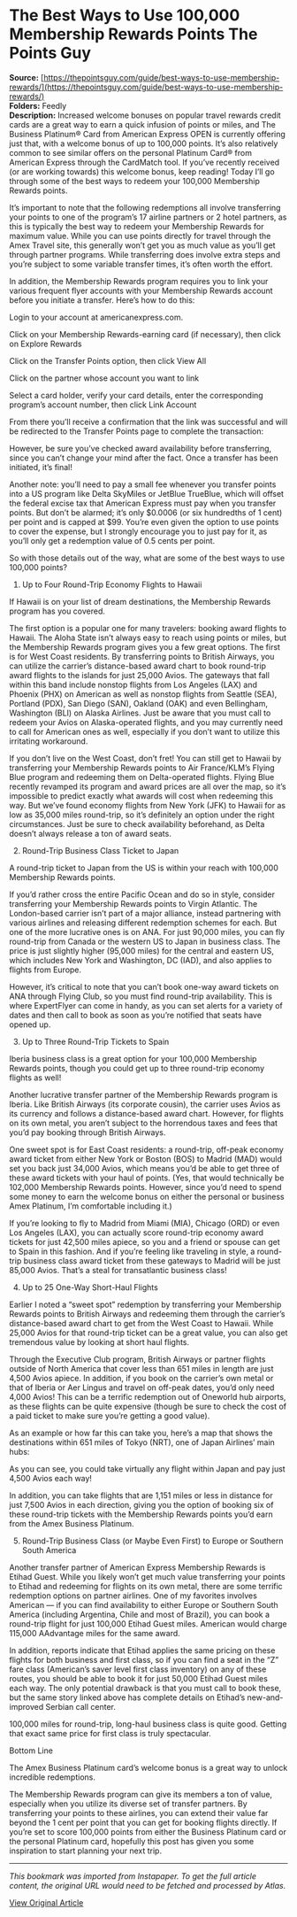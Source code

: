 # The Best Ways to Use 100,000 Membership Rewards Points The Points Guy

**Source:** [https://thepointsguy.com/guide/best-ways-to-use-membership-rewards/](https://thepointsguy.com/guide/best-ways-to-use-membership-rewards/)  
**Folders:** Feedly  
**Description:** Increased welcome bonuses on popular travel rewards credit cards are a great way to earn a quick infusion of points or miles, and The Business Platinum® Card from American Express OPEN is currently offering just that, with a welcome bonus of up to 100,000 points. It’s also relatively common to see similar offers on the personal Platinum Card® from American Express through the CardMatch tool. If you’ve recently received (or are working towards) this welcome bonus, keep reading! Today I’ll go through some of the best ways to redeem your 100,000 Membership Rewards points.

It’s important to note that the following redemptions all involve transferring your points to one of the program’s 17 airline partners or 2 hotel partners, as this is typically the best way to redeem your Membership Rewards for maximum value. While you can use points directly for travel through the Amex Travel site, this generally won’t get you as much value as you’ll get through partner programs. While transferring does involve extra steps and you’re subject to some variable transfer times, it’s often worth the effort.

In addition, the Membership Rewards program requires you to link your various frequent flyer accounts with your Membership Rewards account before you initiate a transfer. Here’s how to do this:

Login to your account at americanexpress.com.

Click on your Membership Rewards-earning card (if necessary), then click on Explore Rewards

Click on the Transfer Points option, then click View All

Click on the partner whose account you want to link

Select a card holder, verify your card details, enter the corresponding program’s account number, then click Link Account

From there you’ll receive a confirmation that the link was successful and will be redirected to the Transfer Points page to complete the transaction:

However, be sure you’ve checked award availability before transferring, since you can’t change your mind after the fact. Once a transfer has been initiated, it’s final!

Another note: you’ll need to pay a small fee whenever you transfer points into a US program like Delta SkyMiles or JetBlue TrueBlue, which will offset the federal excise tax that American Express must pay when you transfer points. But don’t be alarmed; it’s only $0.0006 (or six hundredths of 1 cent) per point and is capped at $99. You’re even given the option to use points to cover the expense, but I strongly encourage you to just pay for it, as you’ll only get a redemption value of 0.5 cents per point.

So with those details out of the way, what are some of the best ways to use 100,000 points?

1. Up to Four Round-Trip Economy Flights to Hawaii

If Hawaii is on your list of dream destinations, the Membership Rewards program has you covered.

The first option is a popular one for many travelers: booking award flights to Hawaii. The Aloha State isn’t always easy to reach using points or miles, but the Membership Rewards program gives you a few great options. The first is for West Coast residents. By transferring points to British Airways, you can utilize the carrier’s distance-based award chart to book round-trip award flights to the islands for just 25,000 Avios. The gateways that fall within this band include nonstop flights from Los Angeles (LAX) and Phoenix (PHX) on American as well as nonstop flights from Seattle (SEA), Portland (PDX), San Diego (SAN), Oakland (OAK) and even Bellingham, Washington (BLI) on Alaska Airlines. Just be aware that you must call to redeem your Avios on Alaska-operated flights, and you may currently need to call for American ones as well, especially if you don’t want to utilize this irritating workaround.

If you don’t live on the West Coast, don’t fret! You can still get to Hawaii by transferring your Membership Rewards points to Air France/KLM’s Flying Blue program and redeeming them on Delta-operated flights. Flying Blue recently revamped its program and award prices are all over the map, so it’s impossible to predict exactly what awards will cost when redeeming this way. But we’ve found economy flights from New York (JFK) to Hawaii for as low as 35,000 miles round-trip, so it’s definitely an option under the right circumstances. Just be sure to check availability beforehand, as Delta doesn’t always release a ton of award seats.

2. Round-Trip Business Class Ticket to Japan

A round-trip ticket to Japan from the US is within your reach with 100,000 Membership Rewards points.

If you’d rather cross the entire Pacific Ocean and do so in style, consider transferring your Membership Rewards points to Virgin Atlantic. The London-based carrier isn’t part of a major alliance, instead partnering with various airlines and releasing different redemption schemes for each. But one of the more lucrative ones is on ANA. For just 90,000 miles, you can fly round-trip from Canada or the western US to Japan in business class. The price is just slightly higher (95,000 miles) for the central and eastern US, which includes New York and Washington, DC (IAD), and also applies to flights from Europe.

However, it’s critical to note that you can’t book one-way award tickets on ANA through Flying Club, so you must find round-trip availability. This is where ExpertFlyer can come in handy, as you can set alerts for a variety of dates and then call to book as soon as you’re notified that seats have opened up.

3. Up to Three Round-Trip Tickets to Spain

Iberia business class is a great option for your 100,000 Membership Rewards points, though you could get up to three round-trip economy flights as well!

Another lucrative transfer partner of the Membership Rewards program is Iberia. Like British Airways (its corporate cousin), the carrier uses Avios as its currency and follows a distance-based award chart. However, for flights on its own metal, you aren’t subject to the horrendous taxes and fees that you’d pay booking through British Airways.

One sweet spot is for East Coast residents: a round-trip, off-peak economy award ticket from either New York or Boston (BOS) to Madrid (MAD) would set you back just 34,000 Avios, which means you’d be able to get three of these award tickets with your haul of points. (Yes, that would technically be 102,000 Membership Rewards points. However, since you’d need to spend some money to earn the welcome bonus on either the personal or business Amex Platinum, I’m comfortable including it.)

If you’re looking to fly to Madrid from Miami (MIA), Chicago (ORD) or even Los Angeles (LAX), you can actually score round-trip economy award tickets for just 42,500 miles apiece, so you and a friend or spouse can get to Spain in this fashion. And if you’re feeling like traveling in style, a round-trip business class award ticket from these gateways to Madrid will be just 85,000 Avios. That’s a steal for transatlantic business class!

4. Up to 25 One-Way Short-Haul Flights

Earlier I noted a “sweet spot” redemption by transferring your Membership Rewards points to British Airways and redeeming them through the carrier’s distance-based award chart to get from the West Coast to Hawaii. While 25,000 Avios for that round-trip ticket can be a great value, you can also get tremendous value by looking at short haul flights.

Through the Executive Club program, British Airways or partner flights outside of North America that cover less than 651 miles in length are just 4,500 Avios apiece. In addition, if you book on the carrier’s own metal or that of Iberia or Aer Lingus and travel on off-peak dates, you’d only need 4,000 Avios! This can be a terrific redemption out of Oneworld hub airports, as these flights can be quite expensive (though be sure to check the cost of a paid ticket to make sure you’re getting a good value).

As an example or how far this can take you, here’s a map that shows the destinations within 651 miles of Tokyo (NRT), one of Japan Airlines’ main hubs:

As you can see, you could take virtually any flight within Japan and pay just 4,500 Avios each way!

In addition, you can take flights that are 1,151 miles or less in distance for just 7,500 Avios in each direction, giving you the option of booking six of these round-trip tickets with the Membership Rewards points you’d earn from the Amex Business Platinum.

5. Round-Trip Business Class (or Maybe Even First) to Europe or Southern South America

Another transfer partner of American Express Membership Rewards is Etihad Guest. While you likely won’t get much value transferring your points to Etihad and redeeming for flights on its own metal, there are some terrific redemption options on partner airlines. One of my favorites involves American — if you can find availability to either Europe or Southern South America (including Argentina, Chile and most of Brazil), you can book a round-trip flight for just 100,000 Etihad Guest miles. American would charge 115,000 AAdvantage miles for the same award.

In addition, reports indicate that Etihad applies the same pricing on these flights for both business and first class, so if you can find a seat in the “Z” fare class (American’s saver level first class inventory) on any of these routes, you should be able to book it for just 50,000 Etihad Guest miles each way. The only potential drawback is that you must call to book these, but the same story linked above has complete details on Etihad’s new-and-improved Serbian call center.

100,000 miles for round-trip, long-haul business class is quite good. Getting that exact same price for first class is truly spectacular.

Bottom Line

The Amex Business Platinum card’s welcome bonus is a great way to unlock incredible redemptions.

The Membership Rewards program can give its members a ton of value, especially when you utilize its diverse set of transfer partners. By transferring your points to these airlines, you can extend their value far beyond the 1 cent per point that you can get for booking flights directly. If you’re set to score 100,000 points from either the Business Platinum card or the personal Platinum card, hopefully this post has given you some inspiration to start planning your next trip.


---

*This bookmark was imported from Instapaper. To get the full article content, the original URL would need to be fetched and processed by Atlas.*

[View Original Article](https://thepointsguy.com/guide/best-ways-to-use-membership-rewards/)